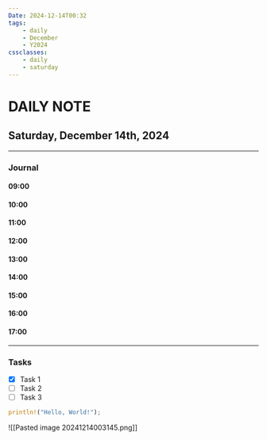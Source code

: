 ```yaml
---
Date: 2024-12-14T00:32
tags:
    - daily
    - December
    - Y2024
cssclasses:
    - daily
    - saturday
---
```

# DAILY NOTE
## Saturday, December 14th, 2024
***
### Journal

#### 09:00
#### 10:00
#### 11:00
#### 12:00
#### 13:00
#### 14:00
#### 15:00
#### 16:00
#### 17:00

***
### Tasks
- [x] Task 1 
- [ ] Task 2
- [ ] Task 3

```rust
println!("Hello, World!");
```

![[Pasted image 20241214003145.png]]